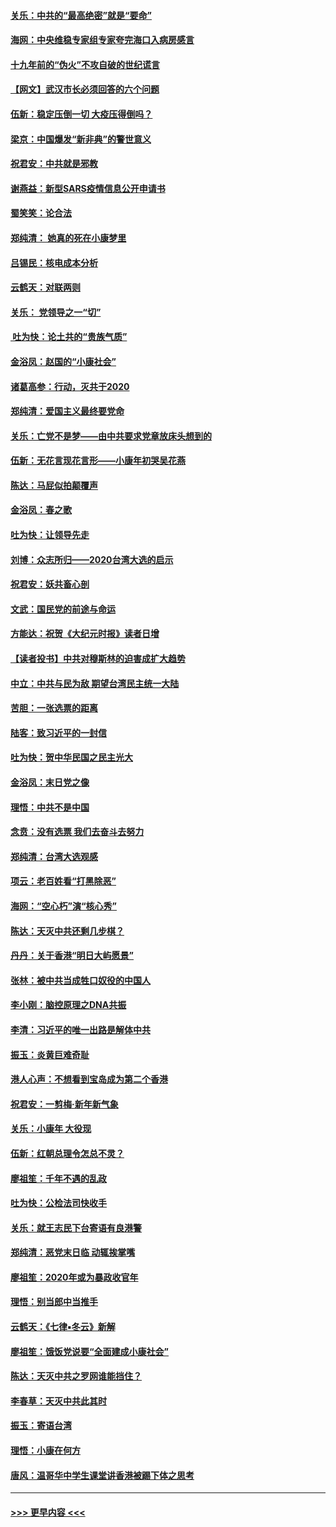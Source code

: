 #### [关乐：中共的“最高绝密”就是“要命”](../pages/nsc993/n11816946.md?t=01251033) 
#### [海网：中央维稳专家组专家夸完海口入病房感言](../pages/nsc993/n11815138.md?t=01251033) 
#### [十九年前的“伪火”不攻自破的世纪谎言](../pages/nsc993/n11813238.md?t=01251033) 
#### [【网文】武汉市长必须回答的六个问题](../pages/nsc993/n11813848.md?t=01251033) 
#### [伍新：稳定压倒一切 大疫压得倒吗？](../pages/nsc993/n11812634.md?t=01251033) 
#### [梁京：中国爆发“新非典”的警世意义](../pages/nsc993/n11812554.md?t=01251033) 
#### [祝君安：中共就是邪教](../pages/nsc993/n11812431.md?t=01251033) 
#### [谢燕益：新型SARS疫情信息公开申请书](../pages/nsc993/n11808840.md?t=01251033) 
#### [蜀笑笑：论合法](../pages/nsc993/n11808064.md?t=01251033) 
#### [郑纯清： 她真的死在小康梦里](../pages/nsc993/n11806623.md?t=01251033) 
#### [吕锡民：核电成本分析](../pages/nsc993/n11806284.md?t=01251033) 
#### [云鹤天：对联两则](../pages/nsc993/n11805957.md?t=01251033) 
#### [关乐： 党领导之一“切”](../pages/nsc993/n11804505.md?t=01251033) 
#### [ 吐为快：论土共的“贵族气质”](../pages/nsc993/n11804490.md?t=01251033) 
#### [金浴凤：赵国的“小康社会”](../pages/nsc993/n11804452.md?t=01251033) 
#### [诸葛高参：行动，灭共于2020](../pages/nsc993/n11804120.md?t=01251033) 
#### [郑纯清：爱国主义最终要党命](../pages/nsc993/n11802197.md?t=01251033) 
#### [关乐：亡党不是梦——由中共要求党章放床头想到的](../pages/nsc993/n11802156.md?t=01251033) 
#### [伍新：无花言现花言形——小康年初哭吴花燕](../pages/nsc993/n11800044.md?t=01251033) 
#### [陈达：马屁似拍颠覆声](../pages/nsc993/n11800010.md?t=01251033) 
#### [金浴凤：春之歌](../pages/nsc993/n11797687.md?t=01251033) 
#### [吐为快：让领导先走](../pages/nsc993/n11797512.md?t=01251033) 
#### [刘博：众志所归——2020台湾大选的启示](../pages/nsc993/n11796878.md?t=01251033) 
#### [祝君安：妖共畜心剖](../pages/nsc993/n11794273.md?t=01251033) 
#### [文武：国民党的前途与命运](../pages/nsc993/n11794198.md?t=01251033) 
#### [方能达：祝贺《大纪元时报》读者日增](../pages/nsc993/n11793807.md?t=01251033) 
#### [【读者投书】中共对穆斯林的迫害成扩大趋势](../pages/nsc993/n11791371.md?t=01251033) 
#### [中立：中共与民为敌 期望台湾民主统一大陆](../pages/nsc993/n11790392.md?t=01251033) 
#### [苦胆：一张选票的距离](../pages/nsc993/n11788914.md?t=01251033) 
#### [陆客：致习近平的一封信](../pages/nsc993/n11788867.md?t=01251033) 
#### [吐为快：贺中华民国之民主光大](../pages/nsc993/n11788618.md?t=01251033) 
#### [金浴凤：末日党之像](../pages/nsc993/n11787475.md?t=01251033) 
#### [理悟：中共不是中国](../pages/nsc993/n11787463.md?t=01251033) 
#### [念贲：没有选票  我们去奋斗去努力](../pages/nsc993/n11787398.md?t=01251033) 
#### [郑纯清：台湾大选观感](../pages/nsc993/n11786210.md?t=01251033) 
#### [项云：老百姓看“打黑除恶”](../pages/nsc993/n11785398.md?t=01251033) 
#### [海网：“空心朽”演“核心秀”](../pages/nsc993/n11783874.md?t=01251033) 
#### [陈达：天灭中共还剩几步棋？](../pages/nsc993/n11783719.md?t=01251033) 
#### [丹丹：关于香港“明日大屿愿景”](../pages/nsc993/n11783273.md?t=01251033) 
#### [张林：被中共当成牲口奴役的中国人](../pages/nsc993/n11782397.md?t=01251033) 
#### [李小刚：脑控原理之DNA共振](../pages/nsc993/n11780962.md?t=01251033) 
#### [李清：习近平的唯一出路是解体中共](../pages/nsc993/n11780866.md?t=01251033) 
#### [振玉：炎黄巨难奇耻](../pages/nsc993/n11779632.md?t=01251033) 
#### [港人心声：不想看到宝岛成为第二个香港](../pages/nsc993/n11778817.md?t=01251033) 
#### [祝君安：一剪梅‧新年新气象](../pages/nsc993/n11776340.md?t=01251033) 
#### [关乐：小康年 大役现](../pages/nsc993/n11774213.md?t=01251033) 
#### [伍新：红朝总理令怎总不灵？](../pages/nsc993/n11770813.md?t=01251033) 
#### [廖祖笙：千年不遇的乱政](../pages/nsc993/n11770373.md?t=01251033) 
#### [吐为快：公检法司快收手](../pages/nsc993/n11770359.md?t=01251033) 
#### [关乐：就王志民下台寄语有良港警](../pages/nsc993/n11769903.md?t=01251033) 
#### [郑纯清：恶党末日临 动辄挨掌嘴](../pages/nsc993/n11769356.md?t=01251033) 
#### [廖祖笙：2020年或为暴政收官年](../pages/nsc993/n11768216.md?t=01251033) 
#### [理悟：别当郎中当推手](../pages/nsc993/n11768243.md?t=01251033) 
#### [云鹤天：《七律▪冬云》新解](../pages/nsc993/n11768204.md?t=01251033) 
#### [廖祖笙：饿饭党说要“全面建成小康社会”](../pages/nsc993/n11767482.md?t=01251033) 
#### [陈达：天灭中共之罗网谁能挡住？](../pages/nsc993/n11767465.md?t=01251033) 
#### [李春草：天灭中共此其时](../pages/nsc993/n11767452.md?t=01251033) 
#### [振玉：寄语台湾](../pages/nsc993/n11767432.md?t=01251033) 
#### [理悟：小康在何方](../pages/nsc993/n11767394.md?t=01251033) 
#### [唐风：温哥华中学生课堂讲香港被踢下体之思考](../pages/nsc993/n11766848.md?t=01251033) 

----
#### [ >>> 更早内容 <<< ](../indexes/nsc993-earlier.md)
